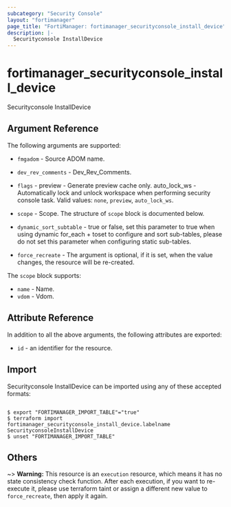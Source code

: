 ```yaml
---
subcategory: "Security Console"
layout: "fortimanager"
page_title: "FortiManager: fortimanager_securityconsole_install_device"
description: |-
  Securityconsole InstallDevice
---
```


# fortimanager_securityconsole_install_device
Securityconsole InstallDevice

## Argument Reference


The following arguments are supported:


* `fmgadom` - Source ADOM name.
* `dev_rev_comments` - Dev_Rev_Comments.
* `flags` - preview - Generate preview cache only. auto_lock_ws - Automatically lock and unlock workspace when performing security console task. Valid values: `none`, `preview`, `auto_lock_ws`.

* `scope` - Scope. The structure of `scope` block is documented below.
* `dynamic_sort_subtable` - true or false, set this parameter to true when using dynamic for_each + toset to configure and sort sub-tables, please do not set this parameter when configuring static sub-tables.
* `force_recreate` - The argument is optional, if it is set, when the value changes, the resource will be re-created.

The `scope` block supports:

* `name` - Name.
* `vdom` - Vdom.


## Attribute Reference

In addition to all the above arguments, the following attributes are exported:
* `id` - an identifier for the resource.

## Import

Securityconsole InstallDevice can be imported using any of these accepted formats:
```

$ export "FORTIMANAGER_IMPORT_TABLE"="true"
$ terraform import fortimanager_securityconsole_install_device.labelname SecurityconsoleInstallDevice
$ unset "FORTIMANAGER_IMPORT_TABLE"
```

## Others

~> **Warning:** This resource is an `execution` resource, which means it has no state consistency check function. After each execution, if you want to re-execute it, please use terraform taint or assign a different new value to `force_recreate`, then apply it again.
